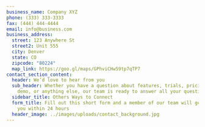 ```yaml
---
business_name: Company XYZ
phone: (333) 333-3333
fax: (444) 444-4444
email: info@business.com
business_address:
  street: 123 Anywhere St
  street2: Unit 555
  city: Denver
  state: CO
  zipcode: "80224"
  map_link: https://goo.gl/maps/GPhviCHw59tp7qTP7
contact_section_content:
  header: We’d love to hear from you
  sub_header: Whether you have a question about features, trials, pricing, need a
    demo, or anything else, our team is ready to answer all your questions
  sidebar_title: Others Ways to Connect
  form_title: Fill out this short form and a member of our team will get back to
    you within 24 hours
  header_image: ../images/uploads/contact_background.jpg
---
```

